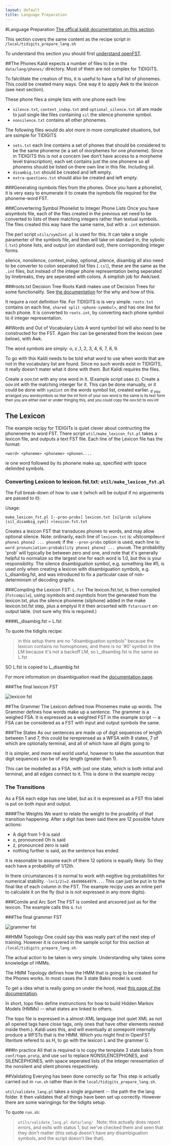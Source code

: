 ```yaml
---
layout: default
title: Language Preparation
---
```

#Language Preparation
[The offical kaldi documentation on this section](http://kaldi.sourceforge.net/data_prep.html#data_prep_lang).

This section covers the same content as the recipe script in `/local/tidigits_prepare_lang.sh`

To understand this section you should first [understand openFST]( ../fst-example/intro_to_OpenFST.md).



##The Phones
Kaldi expects a number of files to be in the `data/lang/phones/` directory.
Most of them are not complex for TIDIGITS.

To falcilitate the creation of this, it is useful to have a full list of phonemes. This could be created many ways. One way it to apply Awk to the lexicon (see next section).

These phone files a simple lists with one phone each line:

 - `silence.txt`, `context_indep.txt` and `optional_silence.txt` all are made to just single like files containing `sil` the silence phoneme symbol.
 - `nonsilence.txt` contains all other phonemes.

The following files would do alot more in more complicated situations, but are ssimple for TIDIGITS
- `sets.txt` each line contains a set of phones that should be considered to be the same phoneme (ie a set of morphemes for one phoneme). Since in TIDIGITS this is not a concern (we don't have access to a morpheme level transcription), each set contains just the one phonene so all phonems should be listed on there own line in this file. Including sil.
- `disambig.txt` should be created and left empty.
- `extra-questions.txt` should also be created and left empty.

###Generating isymbols files from the phones.
Once you have a phonelist, it is very easy to enumerate it to create the isymbols file required for the phoneme-word FST.

###Convertering Symbol Phonelist to Integer Phone Lists 
Once you have aisymbols file, each of the files created in the previous set need to be converted to lists of there matching integers rather than textual symbols. The files created this way have the same name, but with a `.int` extension.

The perl script `utils/sym2int.pl` is used for this. It can take a single paramerter of the symbols file, and then will take on standard in, the sybolic (`.txt`) phone lists, and output (on standard out), there corrisponding integer forms.


silence, nonsilence, context_indep, optional_silence, disambig
 all also need to be converter to colon seperated list files (`.csl`),
 these are the same as the `.int` files, but instead of the integer phone representation being seperated by linebreaks, they are seperated with colons. A simplish job for Awk/sed.

###roots.txt Decision Tree Roots
Kaldi makes use of Decision Trees for some functionality.
See [the documentation](http://kaldi.sourceforge.net/tree_externals.html) for the why and how of this.

It require a root definition file.
For TIDIGITS is is very simple.
`roots.txt` contains  on each line, `shared split <phone-symmbol>`, and has one line for each phone.
It is converted to `roots.int`, by converting each phone symbol to it integer representation.

##Words and Out of Vocabulary Lists
A word symbol list will also need to be constructed for the FST.
Again this can be generated from the lexicon (see below), with Awk.

The word symbols are simply: o, z ,1, 2, 3, 4, 6, 7, 8, 9.

To go with this Kaldi needs to be told what word to use when words that are not in the vocabulary list are found. Since no such words exist in TIDIGITS, it really doesn't mater what it done with them. But Kalidi requires the files.

Create a oov.txt with any one word in it. (Example script uses z).
Create a oov.int with the matching interger for it.
This can be done manually,
or it could be done with `sym2int` on the words symbol list, created earlier.
<sub>
If you arranged you wordsymbols so that the int form of your oov word is the same is its text form then you are either over or under thinging this, and  you could copy the oov.txt to oov.int</sub>

## The Lexicon
The example recipy for TIDIGITs is quiet clever about contructing the phoneneme to word FST.
There script `util/make_lexicon_fst.pl` takes a lexicon file, and outputs a text FST file.
Each line of the Lexicon file has the format:

```
<word> <phoneme> <phoneme> <phonen....
```

ie one word followed by its phonene make up, specified with space delimited symbols.


### Converting Lexicon to lexicon.fst.txt: `util/make_lexicon_fst.pl`
The Full break-down of how to use it (which will be output if no arguements are passed to it):

Usage: 
```
make_lexicon_fst.pl [--pron-probs] lexicon.txt [silprob silphone [sil_disambig_sym]] >lexicon.fst.txt
```

Creates a lexicon FST that transduces phones to words, and may allow optional silence.
Note: ordinarily, each line of `lexicon.txt` is: `w`fstcompile`ord phone1 phone2 ... phoneN`; if the `--pron-probs` option is used, each line is: `word pronunciation-probability phone1 phone2 ... phoneN`.  The probability 'prob' will typically be between zero and one, and note that it's generally helpful to normalize so the largest one for each word is 1.0, but this is your responsibility.  The silence disambiguation symbol,
e.g. something like #5, is used only when creating a lexicon with disambiguation symbols, e.g. L_disambig.fst, and was introduced to fix a particular case of non-determinism of decoding graphs.

###Compiling the Lexicon FST:  `L.fst`
The lexicon.fst.txt, is then compiled (`fstcompile`), using isymbols and osymbols from the generated from the lexicon.txt, plus the silence phoneme (silphone) added in the make lexicon.txt.fst step, plus a emptysi
It it then arcsorted with `fstarcsort` on output lable. (not sure why this is required.)

####L_disambig.fst = L.fst

To quote the tidigits recipe:
>in this setup there are no "disambiguation symbols" because the lexicon
 contains no homophones; and there is no '#0' symbol in the LM because it's
 not a backoff LM, so L_disambig.fst is the same as L.fst

SO L.fst is copied to L_disambig.fst

For more information on disambiguation read the [documentation page](http://kaldi.sourceforge.net/graph.html#graph_disambig).

###The final lexicon FST

![lexicon fst](./lexiconFST.png)


##The Grammer 
The Lexicon defined how Phonemes make up words.
The Grammer defines how words make up a sentence.
The grammer is a weighed FSA.
It is expressed as a weighted FST in the example script -- a FSA can be considered as a FST with input and output symbols the same.


###The States
As our sentences are made up of digit sequences of length between 1 and 7, this could be rereprensed as a WFSA with 8 states, 7 of which are optionally terminal, and all of which have all digits going to 

It is simpler, and more real world useful, however to take the assumtion that digit sequences can be of any length (greater than 1).

This can be modelled as a FSA, with just one state, which is both initial and terminal,
and all edges connect to it.
This is done in the example recipy

### The Transitions
As a FSA each edge has one label,
but as it is expressed as a FST this label is put on both input and output.

####The Weights
We want to relate the weight to the proability of that transition happening.
After a digit has been said there are 12 possible future actions:

 - A digit from 1-9 is said
 - o, pronounced Oh is said
 - z, pronounced zero is said
 - nothing further is said, as the sentence has ended.
 
it is reasonable to assume each of there 12 options is equally likely.
So they each have a probability of 1/12th.

In there circumstances it is normal to work with negitive log probabilities for numerical stability.
`-ln(1/2)=2.48490664979...`. This can just be put in to the final like of each column in the FST.
The example recipy uses an inline perl to calculate it on the fly (but is is not expressed in any more digits).

###Comile and Arc Sort
The FST is comiled and arcsored just as for the lexicon.
The example calls this `G.fst`

###The final grammer FST

![grammer fst](./grammerFST.png)

##HMM Topology
One could say this was really part of the next step of training.
However it is covered in the sample script for this section at `/local/tidigits_prepare_lang.sh`.

The actual action to be taken is very simple.
Understanding why takes some knowledge of HMMs.

The HMM Topology defines how the HMM that is going to be created for the Phones works.
In most cases the 3 state Bakis model is used.

To get a idea what is really going on under the hood, 
read [this page of the documentation](http://kaldi.sourceforge.net/hmm.html).

In short, topo files define instrunctions for how to build Hidden Markov Models (HMMs) -- what states are linked to others.

The topo file is expressed in a almost-XML language (not quiet XML as not all opened tags have close tags, only ones that have other elements nested inside them.). Kaldi uses this, and will eventually at somepoint internally produce a WFSTs that is the HMM. Which you might find in OpenFST literiture refered to as H, to go with the lexicon L and the grammer G.

###In practice
All that is required is to copy the template 3 state bakis from `conf/topo.protp`,
and use `sed` to replace NONSILENCEPHONES, and SILENCEPHONES, with space seperated lists of the integer reresentation of the nonsilent and silent phones respectively.

##Validating Everying has been done correctly so far
This step is actually carried out in `run.sh` rather than in the `local/tidigits_prepare_lang.sh`.

`util/validate_lang.pl` takes a single argument -- the path the the lang folder.
It then validates that all things have been set up correctly.
However there are some waringings for the tidigits setup.

To quote `run.sh`:
>```utils/validate_lang.pl data/lang/ ```
> Note; this actually does report errors,
> and exits with status 1, but we've checked them and seen that they
> don't matter (this setup doesn't have any disambiguation symbols,
> and the script doesn't like that).


